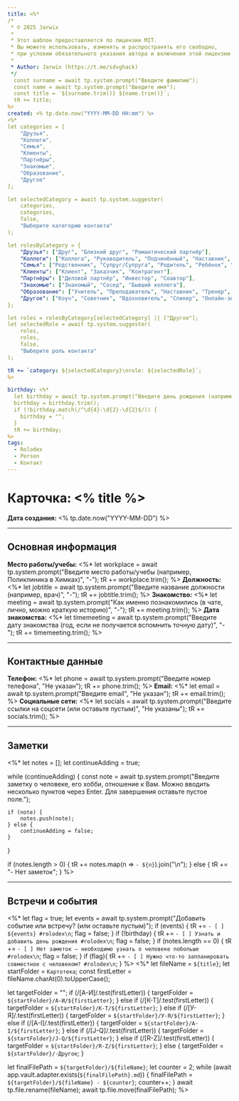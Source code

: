 ```yaml
---
title: <%*
/*
 * © 2025 Jarwix
 *
 * Этот шаблон предоставляется по лицензии MIT.
 * Вы можете использовать, изменять и распространять его свободно,
 * при условии обязательного указания автора и включения этой лицензии.
 *
 * Author: Jarwix (https://t.me/sdvghack)
 */
  const surname = await tp.system.prompt("Введите фамилию");
  const name = await tp.system.prompt("Введите имя");
  const title = `${surname.trim()} ${name.trim()}`;
  tR += title;
%>
created: <% tp.date.now("YYYY-MM-DD HH:mm") %>
<%*
let categories = [
    "Друзья", 
    "Коллеги", 
    "Семья", 
    "Клиенты", 
    "Партнёры", 
    "Знакомые", 
    "Образование", 
    "Другое"
];

let selectedCategory = await tp.system.suggester(
    categories, 
    categories, 
    false, 
    "Выберите категорию контакта"
);

let rolesByCategory = {
    "Друзья": ["Друг", "Близкий друг", "Романтический партнёр"],
    "Коллеги": ["Коллега", "Руководитель", "Подчинённый", "Наставник", "Ученик"],
    "Семья": ["Родственник", "Супруг/Супруга", "Родитель", "Ребёнок", "Брат/Сестра"],
    "Клиенты": ["Клиент", "Заказчик", "Контрагент"],
    "Партнёры": ["Деловой партнёр", "Инвестор", "Соавтор"],
    "Знакомые": ["Знакомый", "Сосед", "Бывший коллега"],
    "Образование": ["Учитель", "Преподаватель", "Наставник", "Тренер", "Репетитор"],
    "Другое": ["Коуч", "Советник", "Вдохновитель", "Спикер", "Онлайн-знакомый", "Знаменитость", "Другое"]
};

let roles = rolesByCategory[selectedCategory] || ["Другое"];
let selectedRole = await tp.system.suggester(
    roles, 
    roles, 
    false, 
    "Выберите роль контакта"
);

tR += `category: ${selectedCategory}\nrole: ${selectedRole}`;
%>

birthday: <%*
  let birthday = await tp.system.prompt("Введите день рождения (например, 1990-05-15)", "-");
  birthday = birthday.trim();
  if (!birthday.match(/^\d{4}-\d{2}-\d{2}$/)) {
    birthday = "";
  }
  tR += birthday;
%>
tags:
  - Rolodex
  - Person
  - Контакт
---
```

# Карточка: <% title %>

**Дата создания:** <% tp.date.now("YYYY-MM-DD") %>

---
## Основная информация

**Место работы/учебы:** <%*
let workplace = await tp.system.prompt("Введите место работы/учебы (например, Поликлиника в Химках)", "-");
tR += workplace.trim();
%>
**Должность:** <%*
let jobtitle = await tp.system.prompt("Введите название должности (например, врач)", "-");
tR += jobtitle.trim();
%>
**Знакомство:** <%*
let meeting = await tp.system.prompt("Как именно познакомились (в чате, лично, можно краткую историю)", "-");
tR += meeting.trim();
%>
**Дата знакомства:** <%*
let timemeeting = await tp.system.prompt("Введите дату знакомства (год, если не получается вспомнить точную дату)", "-");
tR += timemeeting.trim();
%>

---
## Контактные данные

**Телефон:** <%* 
let phone = await tp.system.prompt("Введите номер телефона", "Не указан");
tR += phone.trim();
%>
**Email:** <%* 
let email = await tp.system.prompt("Введите email", "Не указан");
tR += email.trim();
%>
**Социальные сети:** <%* 
let socials = await tp.system.prompt("Введите ссылки на соцсети (или оставьте пустым)", "Не указаны");
tR += socials.trim();
%>

---
## Заметки

<%*
let notes = [];
let continueAdding = true;

while (continueAdding) {
    const note = await tp.system.prompt("Введите заметку о человеке, его хобби, отношение к Вам. Можно вводить несколько пунктов через Enter. Для завершения оставьте пустое поле.");
    
    if (note) {
        notes.push(note);
    } else {
        continueAdding = false;
    }
}

if (notes.length > 0) {
    tR += notes.map(n => `- ${n}`).join("\n");
} else {
    tR += "- Нет заметок";
}
%>

---
## Встречи и события

<%* 
let flag = true;
let events = await tp.system.prompt("Добавить событие или встречу? (или оставьте пустым)");
if (events) {
    tR += `- [ ] ${events} #rolodex\n`;
    flag = false;
}
if (!birthday) {
    tR += `- [ ] Узнать и добавить день рождения #rolodex\n`;
    flag = false;
}
if (notes.length == 0) {
    tR += `- [ ] Нет заметок — необходимо узнать о человеке побольше #rolodex\n`;
    flag = false;
}
if (flag){
    tR += `- [ ] Нужно что-то запланировать совместное с человеком? #rolodex\n`;
}
%>
<%*
  let fileName = `${title}`;
  let startFolder = `Картотека`;
  const firstLetter = fileName.charAt(0).toUpperCase();

let targetFolder = "";
if (/[А-И]/.test(firstLetter)) {
    targetFolder = `${startFolder}/А-И/${firstLetter}`;
} else if (/[К-Т]/.test(firstLetter)) {
    targetFolder = `${startFolder}/К-Т/${firstLetter}`;
} else if (/[У-Я]/.test(firstLetter)) {
    targetFolder = `${startFolder}/У-Я/${firstLetter}`;
} else if (/[A-I]/.test(firstLetter)) {
    targetFolder = `${startFolder}/A-I/${firstLetter}`;
} else if (/[J-Q]/.test(firstLetter)) {
    targetFolder = `${startFolder}/J-Q/${firstLetter}`;
} else if (/[R-Z]/.test(firstLetter)) {
    targetFolder = `${startFolder}/R-Z/${firstLetter}`;
} else {
    targetFolder = `${startFolder}/-Другое`;
}

  let finalFilePath = `${targetFolder}/${fileName}`;
  let counter = 2;
  while (await app.vault.adapter.exists(`${finalFilePath}.md`)) {
    finalFilePath = `${targetFolder}/${fileName} - ${counter}`;
    counter++;
  }
  await tp.file.rename(fileName);
  await tp.file.move(finalFilePath);
%>
